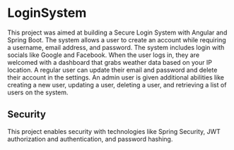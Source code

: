 # LoginSystem
This project was aimed at building a Secure Login System with Angular and Spring Boot. The system allows a user to create an account while requiring a username, email address, and password. The system includes login with socials like Google and Facebook. When the user logs in, they are welcomed with a dashboard that grabs weather data based on your IP location. A regular user can update their email and password and delete their account in the settings. An admin user is given additional abilities like creating a new user, updating a user, deleting a user, and retrieving a list of users on the system.

## Security
This project enables security with technologies like Spring Security, JWT authorization and authentication, and password hashing.
